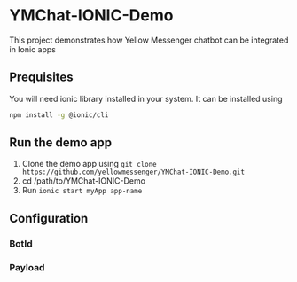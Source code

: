 # YMChat-IONIC-Demo
This project demonstrates how Yellow Messenger chatbot can be integrated in Ionic apps

## Prequisites
You will need ionic library installed in your system. It can be installed using
```sh
npm install -g @ionic/cli
```

## Run the demo app
1. Clone the demo app using `git clone https://github.com/yellowmessenger/YMChat-IONIC-Demo.git`
2. cd /path/to/YMChat-IONIC-Demo
3. Run `ionic start myApp app-name`

## Configuration

### BotId

### Payload
